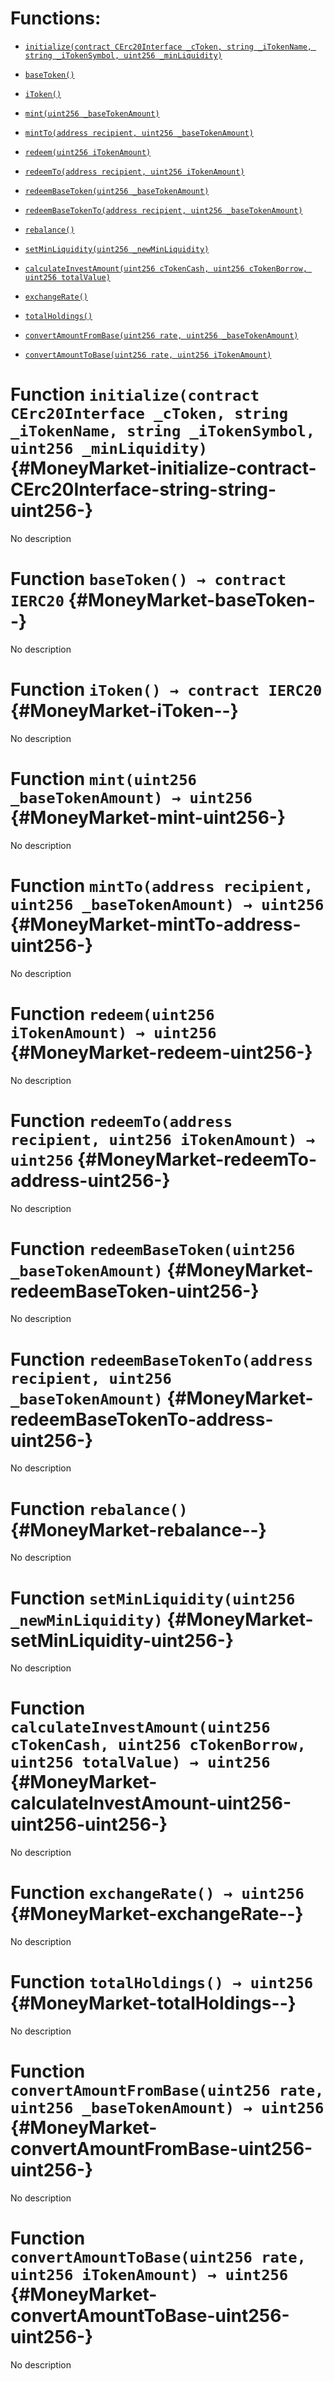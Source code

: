 # Functions:

- [`initialize(contract CErc20Interface _cToken, string _iTokenName, string _iTokenSymbol, uint256 _minLiquidity)`](#MoneyMarket-initialize-contract-CErc20Interface-string-string-uint256-)

- [`baseToken()`](#MoneyMarket-baseToken--)

- [`iToken()`](#MoneyMarket-iToken--)

- [`mint(uint256 _baseTokenAmount)`](#MoneyMarket-mint-uint256-)

- [`mintTo(address recipient, uint256 _baseTokenAmount)`](#MoneyMarket-mintTo-address-uint256-)

- [`redeem(uint256 iTokenAmount)`](#MoneyMarket-redeem-uint256-)

- [`redeemTo(address recipient, uint256 iTokenAmount)`](#MoneyMarket-redeemTo-address-uint256-)

- [`redeemBaseToken(uint256 _baseTokenAmount)`](#MoneyMarket-redeemBaseToken-uint256-)

- [`redeemBaseTokenTo(address recipient, uint256 _baseTokenAmount)`](#MoneyMarket-redeemBaseTokenTo-address-uint256-)

- [`rebalance()`](#MoneyMarket-rebalance--)

- [`setMinLiquidity(uint256 _newMinLiquidity)`](#MoneyMarket-setMinLiquidity-uint256-)

- [`calculateInvestAmount(uint256 cTokenCash, uint256 cTokenBorrow, uint256 totalValue)`](#MoneyMarket-calculateInvestAmount-uint256-uint256-uint256-)

- [`exchangeRate()`](#MoneyMarket-exchangeRate--)

- [`totalHoldings()`](#MoneyMarket-totalHoldings--)

- [`convertAmountFromBase(uint256 rate, uint256 _baseTokenAmount)`](#MoneyMarket-convertAmountFromBase-uint256-uint256-)

- [`convertAmountToBase(uint256 rate, uint256 iTokenAmount)`](#MoneyMarket-convertAmountToBase-uint256-uint256-)

# Function `initialize(contract CErc20Interface _cToken, string _iTokenName, string _iTokenSymbol, uint256 _minLiquidity)` {#MoneyMarket-initialize-contract-CErc20Interface-string-string-uint256-}

No description

# Function `baseToken() → contract IERC20` {#MoneyMarket-baseToken--}

No description

# Function `iToken() → contract IERC20` {#MoneyMarket-iToken--}

No description

# Function `mint(uint256 _baseTokenAmount) → uint256` {#MoneyMarket-mint-uint256-}

No description

# Function `mintTo(address recipient, uint256 _baseTokenAmount) → uint256` {#MoneyMarket-mintTo-address-uint256-}

No description

# Function `redeem(uint256 iTokenAmount) → uint256` {#MoneyMarket-redeem-uint256-}

No description

# Function `redeemTo(address recipient, uint256 iTokenAmount) → uint256` {#MoneyMarket-redeemTo-address-uint256-}

No description

# Function `redeemBaseToken(uint256 _baseTokenAmount)` {#MoneyMarket-redeemBaseToken-uint256-}

No description

# Function `redeemBaseTokenTo(address recipient, uint256 _baseTokenAmount)` {#MoneyMarket-redeemBaseTokenTo-address-uint256-}

No description

# Function `rebalance()` {#MoneyMarket-rebalance--}

No description

# Function `setMinLiquidity(uint256 _newMinLiquidity)` {#MoneyMarket-setMinLiquidity-uint256-}

No description

# Function `calculateInvestAmount(uint256 cTokenCash, uint256 cTokenBorrow, uint256 totalValue) → uint256` {#MoneyMarket-calculateInvestAmount-uint256-uint256-uint256-}

No description

# Function `exchangeRate() → uint256` {#MoneyMarket-exchangeRate--}

No description

# Function `totalHoldings() → uint256` {#MoneyMarket-totalHoldings--}

No description

# Function `convertAmountFromBase(uint256 rate, uint256 _baseTokenAmount) → uint256` {#MoneyMarket-convertAmountFromBase-uint256-uint256-}

No description

# Function `convertAmountToBase(uint256 rate, uint256 iTokenAmount) → uint256` {#MoneyMarket-convertAmountToBase-uint256-uint256-}

No description
